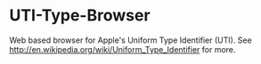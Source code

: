 UTI-Type-Browser
================

Web based browser for Apple's Uniform Type Identifier (UTI). See http://en.wikipedia.org/wiki/Uniform_Type_Identifier for more.

